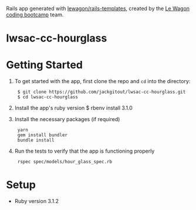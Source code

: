 Rails app generated with [lewagon/rails-templates](https://github.com/lewagon/rails-templates), created by the [Le Wagon coding bootcamp](https://www.lewagon.com) team.
# lwsac-cc-hourglass

# Getting Started
  
1. To get started with the app, first clone the repo and <code>cd</code> into the directory:
  
        $ git clone https://github.com/jackgitout/lwsac-cc-hourglass.git
        $ cd lwsac-cc-hourglass
        
2. Install the app's ruby version
        $ rbenv install 3.1.0

3. Install the necessary packages (if required)

        yarn
        gem install bundler
        bundle install
        
4. Run the tests to verify that the app is functioning properly

        rspec spec/models/hour_glass_spec.rb

# Setup

* Ruby version 3.1.2

